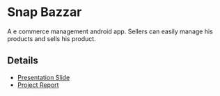 # Snap Bazzar

A e commerce management android app. Sellers can easily manage his products and sells his product. 

## Details 

* [Presentation Slide](https://www.slideshare.net/MdJubairSayeedLinas/snap-bazzar)
* [Project Report](https://drive.google.com/open?id=1Zjy7jiRrQDRdaBK3hP_4w6hi31Pgv5pd) 

